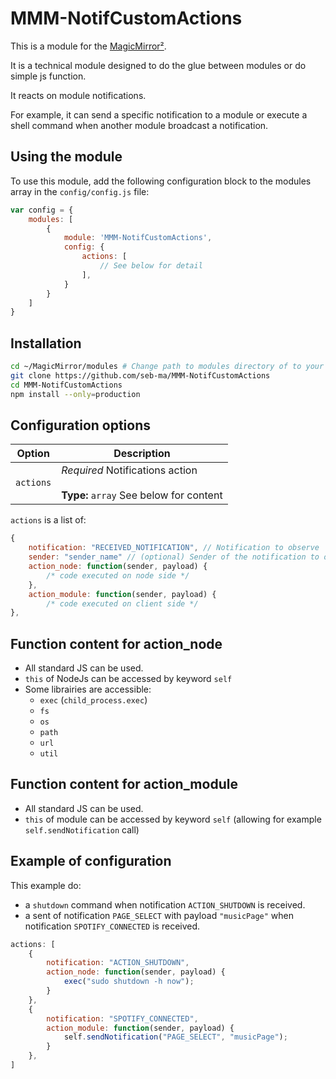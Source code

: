 # MMM-NotifCustomActions

This is a module for the [MagicMirror²](https://github.com/MichMich/MagicMirror/).

It is a technical module designed to do the glue between modules or do simple js function.

It reacts on module notifications.

For example, it can send a specific notification to a module or execute a shell command when another module broadcast a notification.

## Using the module

To use this module, add the following configuration block to the modules array in the `config/config.js` file:
```js
var config = {
	modules: [
		{
			module: 'MMM-NotifCustomActions',
			config: {
				actions: [
					// See below for detail
				],
			}
		}
	]
}
```
## Installation

```sh
cd ~/MagicMirror/modules # Change path to modules directory of to your actual MagiMirror² installation
git clone https://github.com/seb-ma/MMM-NotifCustomActions
cd MMM-NotifCustomActions
npm install --only=production
```

## Configuration options

| Option           | Description
|----------------- |-----------
| `actions`        | *Required* Notifications action <br><br>**Type:** `array` See below for content

`actions` is a list of:

```js
{
	notification: "RECEIVED_NOTIFICATION", // Notification to observe
	sender: "sender_name" // (optional) Sender of the notification to observe
	action_node: function(sender, payload) {
		/* code executed on node side */
	},
	action_module: function(sender, payload) {
		/* code executed on client side */
},
```

## Function content for action_node

- All standard JS can be used.
- `this` of NodeJs can be accessed by keyword `self`
- Some librairies are accessible:
  - `exec` (`child_process.exec`)
  - `fs`
  - `os`
  - `path`
  - `url`
  - `util`

## Function content for action_module

- All standard JS can be used.
- `this` of module can be accessed by keyword `self` (allowing for example `self.sendNotification` call)

## Example of configuration

This example do:
- a `shutdown` command when notification `ACTION_SHUTDOWN` is received.
- a sent of notification `PAGE_SELECT` with payload `"musicPage"` when notification `SPOTIFY_CONNECTED` is received.

```js
actions: [
	{
		notification: "ACTION_SHUTDOWN",
		action_node: function(sender, payload) {
			exec("sudo shutdown -h now");
		}
	},
	{
		notification: "SPOTIFY_CONNECTED",
		action_module: function(sender, payload) {
			self.sendNotification("PAGE_SELECT", "musicPage");
		}
	},
]
```

